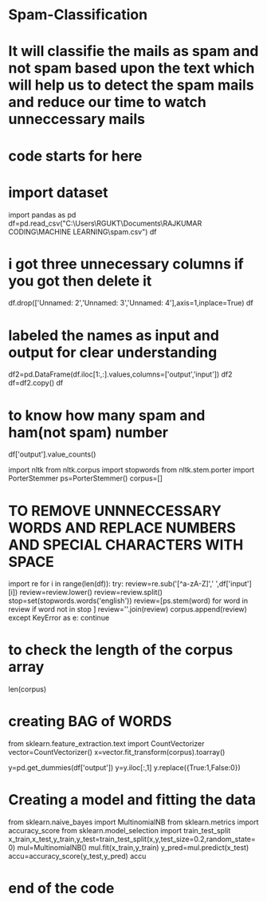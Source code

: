 # Spam-Classification
# It will classifie the mails as spam and not spam based upon the text which will help us to detect the spam mails and reduce our time to watch unneccessary mails

# code starts for here
# import dataset 
import pandas as pd
df=pd.read_csv("C:\\Users\\RGUKT\\Documents\\RAJKUMAR CODING\\MACHINE LEARNING\\spam.csv")
df
# i got three unnecessary columns if you got then delete it
df.drop(['Unnamed: 2','Unnamed: 3','Unnamed: 4'],axis=1,inplace=True)
df
# labeled the names as input and output for clear understanding

df2=pd.DataFrame(df.iloc[1:,:].values,columns=['output','input'])
df2
df=df2.copy()
df
# to know how many spam and ham(not spam) number
df['output'].value_counts()

import nltk
from nltk.corpus import stopwords
from nltk.stem.porter import PorterStemmer
ps=PorterStemmer()
corpus=[]
# TO REMOVE UNNNECCESSARY WORDS AND REPLACE NUMBERS AND SPECIAL CHARACTERS WITH SPACE
import re
for i in range(len(df)):
    try:
        review=re.sub('[^a-zA-Z]',' ',df['input'][i])
        review=review.lower()
        review=review.split()
        stop=set(stopwords.words('english'))
        review=[ps.stem(word) for word in review if  word not in  stop ]
        review=''.join(review)
        corpus.append(review)
    except KeyError as e:
        continue
# to check the length of the corpus array
len(corpus)
# creating BAG of WORDS
from sklearn.feature_extraction.text import CountVectorizer
vector=CountVectorizer()
x=vector.fit_transform(corpus).toarray()

y=pd.get_dummies(df['output'])
y=y.iloc[:,1]
y.replace({True:1,False:0})
# Creating a model and fitting the data
from sklearn.naive_bayes import MultinomialNB
from sklearn.metrics import accuracy_score
from sklearn.model_selection import train_test_split
x_train,x_test,y_train,y_test=train_test_split(x,y,test_size=0.2,random_state=0)
mul=MultinomialNB()
mul.fit(x_train,y_train)
y_pred=mul.predict(x_test)
accu=accuracy_score(y_test,y_pred)
accu
# end of the code
